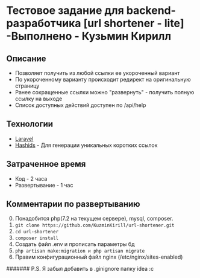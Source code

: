 # Тестовое задание для backend-разработчика [url shortener - lite] -Выполнено - Кузьмин Кирилл

## Описание
 - Позволяет получить из любой ссылки ее укороченный вариант
 - По укороченному варианту происходит редирект на оригинальную страницу
 - Ранее сокращенные ссылки можно "развернуть" - получить полную ссылку на выходе
 - Список доступных действий доступен по /api/help
 
## Технологии
 - [Laravel](https://laravel.com/)
 - [Hashids](https://hashids.org/) -  Для генерации уникальных коротких ссылок
 
## Затраченное время
  - Код - 2 часа
  - Развертывание - 1 час

## Комментарии по развертыванию
  0. Понадобится php(7.2 на текущем сервере), mysql, composer.
  0. `git clone https://github.com/KuzminKirill/url-shortener.git`
  0. `cd url-shortener`
  0. `composer install`
  0. Создать файл .env и прописать параметры бд
  0. `php artisan make:migration и php artisan migrate`
  0. Правим конфигурационный файл nginx (/etc/nginx/sites-enabled)
  
####### P.S.
Я забыл добавить в .ginignore папку idea :c
